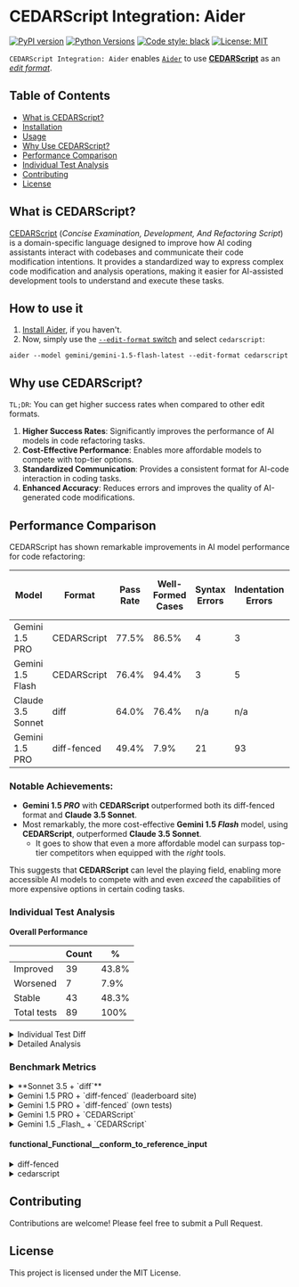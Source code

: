 # CEDARScript Integration: Aider

[![PyPI version](https://badge.fury.io/py/cedarscript-integration-aider.svg)](https://pypi.org/project/cedarscript-integration-aider/)
[![Python Versions](https://img.shields.io/pypi/pyversions/cedarscript-integration-aider.svg)](https://pypi.org/project/cedarscript-integration-aider/)
[![Code style: black](https://img.shields.io/badge/code%20style-black-000000.svg)](https://github.com/psf/black)
[![License: MIT](https://img.shields.io/badge/License-MIT-yellow.svg)](https://opensource.org/licenses/MIT)

`CEDARScript Integration: Aider` enables [`Aider`](https://aider.chat/) to use 
[**CEDARScript**](https://github.com/CEDARScript/cedarscript-grammar#readme)
as an [_edit format_](https://aider.chat/docs/benchmarks.html#edit-formats).

## Table of Contents
- [What is CEDARScript?](#what-is-cedarscript)
- [Installation](#how-to-use-it)
- [Usage](#usage)
- [Why Use CEDARScript?](#why-use-cedarscript)
- [Performance Comparison](#performance-comparison)
- [Individual Test Analysis](#individual-test-analysis)
- [Contributing](#contributing)
- [License](#license)

## What is CEDARScript?

[CEDARScript](https://github.com/CEDARScript/cedarscript-grammar#readme) (_Concise Examination, Development, And Refactoring Script_)
is a domain-specific language designed to improve how AI coding assistants interact with codebases and communicate their code modification intentions.
It provides a standardized way to express complex code modification and analysis operations, making it easier for
AI-assisted development tools to understand and execute these tasks.

## How to use it

1. [Install Aider](https://aider.chat/docs/install.html), if you haven't.
2. Now, simply use the [`--edit-format` switch](https://aider.chat/docs/more/edit-formats.html) and select `cedarscript`:
```shell
aider --model gemini/gemini-1.5-flash-latest --edit-format cedarscript
```

## Why use CEDARScript?

`TL;DR`: You can get higher success rates when compared to other edit formats.

1. **Higher Success Rates**: Significantly improves the performance of AI models in code refactoring tasks.
2. **Cost-Effective Performance**: Enables more affordable models to compete with top-tier options.
3. **Standardized Communication**: Provides a consistent format for AI-code interaction in coding tasks.
4. **Enhanced Accuracy**: Reduces errors and improves the quality of AI-generated code modifications.

## Performance Comparison

CEDARScript has shown remarkable improvements in AI model performance for code refactoring:

| Model             | Format      | Pass Rate | Well-Formed Cases | Syntax Errors | Indentation Errors | Cost | Avg. Time per case |
|-------------------|-------------|-----------|-------------------|---------------|--------------------|------|--------------------|
| Gemini 1.5 PRO    | CEDARScript | 77.5%     | 86.5%             | 4             | 3                  | 26.2 | 29                 |
| Gemini 1.5 Flash  | CEDARScript | 76.4%     | 94.4%             | 3             | 5                  | 0.68 | 14.7               |
| Claude 3.5 Sonnet | diff        | 64.0%     | 76.4%             | n/a           | n/a                | n/a  | n/a                |
| Gemini 1.5 PRO    | diff-fenced | 49.4%     | 7.9%              | 21            | 93                 | 28.3 | 110.1              |

### Notable Achievements:
- **Gemini 1.5 _PRO_** with **CEDARScript** outperformed both its diff-fenced format and **Claude 3.5 Sonnet**.
- Most remarkably, the more cost-effective **Gemini 1.5 _Flash_** model, using **CEDARScript**, outperformed **Claude 3.5 Sonnet**.
  - It goes to show that even a more affordable model can surpass top-tier competitors when equipped with the _right_ tools.

This suggests that **CEDARScript** can level the playing field, enabling more accessible AI models
to compete with and even _exceed_ the capabilities of more expensive options in certain coding tasks.


### Individual Test Analysis

**Overall Performance**

|             | Count | %     |
|-------------|-------|-------|
| Improved    | 39    | 43.8% |
| Worsened    | 7     | 7.9%  |
| Stable      | 43    | 48.3% |
| Total tests | 89    | 100%  |

<details>
<summary>Individual Test Diff</summary>

```diff
--- 2024-10-22-05-21-41--gemini-1.5-flash-refactoring-whole
+++ 2024-10-22-05-13-37--gemini-1.5-flash-refactoring-cedarscript-i0.0.9-e0.3.3
# ============= Failed Attempts per Test =============

@@ Improved, now PASSED (36) @@
++analyzer_cli_DebugAnalyzer__make_source_table: -4 -> 0
++autodetector_MigrationAutodetector__trim_to_apps: -4 -> 0
++backends_ModelBackend_with_perm: -4 -> 0
++builtin_BuiltinVariable_call_setattr: -4 -> 0
++checks_BaseModelAdminChecks__check_ordering_item: -4 -> 0
++checks_BaseModelAdminChecks__check_raw_id_fields_item: -4 -> 0
++checks_ModelAdminChecks__check_action_permission_methods: -4 -> 0
++checks_ModelAdminChecks__check_inlines_item: -4 -> 0
++checks_ModelAdminChecks__check_list_display_item: -4 -> 0
++clustering_ops_KMeans__mini_batch_training_op: -4 -> 0
++codeeditor_CodeEditor___get_brackets: -4 -> 0
++config_AppConfig__path_from_module: -4 -> 0
++config_ConfigCLI__get_settings_vars: -4 -> 0
++coordinator_HERETransitDataUpdateCoordinator__parse_transit_response: -4 -> 0
++cuda_cpp_scheduling_CUDACPPScheduling__can_fuse_epilogue_impl: -4 -> 0
++dataframeeditor_DataFrameView_next_index_name: -4 -> 0
++diffsettings_Command_output_hash: -4 -> 0
++dim2_Dim2CompatTests_test_reductions_2d_axis0: -4 -> 3
++distribution_DistributionFiles_parse_distribution_file_SUSE: -4 -> 0
++doc_DocCLI_get_role_man_text: -4 -> 0
++figure_FigureBase_colorbar: -4 -> 0
++functional_Functional__conform_to_reference_input: -4 -> 0
++galaxy_GalaxyCLI_execute_list_collection: -4 -> 0
++kernel_SpyderKernel_get_fault_text: -4 -> 1
++main_widget_PylintWidget_parse_output: -4 -> 0
++methods_BaseMethodsTests_test_where_series: -4 -> 0
++ogrinspect_Command_add_arguments: -4 -> 0
++onnxfunction_dispatcher_OnnxFunctionDispatcher__get_aten_name: -4 -> 1
++operations_DatabaseOperations_last_executed_query: -4 -> 0
++polar_RadialTick__determine_anchor: -4 -> 0
++profile_analyzer_cli_ProfileAnalyzer__get_list_profile_lines: -4 -> 0
++split_cat_SplitCatSimplifier_replace_cat: -4 -> 0
++split_cat_SplitCatSimplifier_replace_split: -4 -> 0
++text_CountVectorizer__limit_features: -4 -> 0
++triton_TritonScheduling_define_kernel: -4 -> 0
++triton_TritonScheduling_generate_node_schedule: -4 -> 0

@@ Improved, minor (3) @@
+ checks_BaseModelAdminChecks__check_autocomplete_fields_item: 3 -> 0
+ dataloader_DataLoader__is_role: 2 -> 0
+ operations_OracleOperations_convert_extent: 1 -> 0

@@ Worsened, now FAILED (7) @@
--base_BaseHandler_adapt_method_mode: 0 -> -4
--feedgenerator_Atom1Feed_add_item_elements: 0 -> -4
--generic_bsd_GenericBsdIfconfigNetwork_parse_inet_line: 0 -> -4
--graph_drawer_FxGraphDrawer__stringify_tensor_meta: 0 -> -4
--group_batch_fusion_GroupLinearFusion_fuse: 0 -> -4
--inspectdb_Command_normalize_col_name: 0 -> -4
--introspection_DatabaseIntrospection__parse_column_or_constraint_definition: 0 -> -4

@@ Stable: PASSED (30) @@
=+autosave_AutosaveForPlugin_get_files_to_recover: 0
=+base_BaseHandler_check_response: 0
=+baseconv_BaseConverter_convert: 0
=+compile_utils_MetricsContainer__get_metric_object: 0
=+concat__Concatenator__clean_keys_and_objs: 0
=+config_NetworkConfig_parse: 0
=+csrf_CsrfViewMiddleware__set_csrf_cookie: 0
=+dumpdata_Command_add_arguments: 0
=+finders_FileSystemFinder_check: 0
=+gateway_Gateway_get_and_delete_all_sms: 0
=+getitem_BaseGetitemTests_test_get: 0
=+grad_scaler_GradScaler__unscale_grads_: 0
=+gradient_checker_GradientChecker__assertInferTensorChecks: 0
=+graph_MigrationGraph_iterative_dfs: 0
=+grpc_debug_server_EventListenerBaseServicer__process_tensor_event_in_chunks: 0
=+i18n_JavaScriptCatalog_get_paths: 0
=+inspectdb_Command_get_field_type: 0
=+inspectdb_Command_get_meta: 0
=+introspection_DatabaseIntrospection__get_column_collations: 0
=+load_v1_in_v2__EagerSavedModelLoader__extract_signatures: 0
=+makemessages_Command_add_arguments: 0
=+makemigrations_Command_add_arguments: 0
=+migrate_Command_add_arguments: 0
=+operations_DatabaseOperations_bulk_insert_sql: 0
=+operations_DatabaseOperations_check_expression_support: 0
=+reshaping_BaseReshapingTests_test_concat_mixed_dtypes: 0
=+schema_DatabaseSchemaEditor_quote_value: 0
=+shell_Command_python: 0
=+special_RunSQL__run_sql: 0
=+weather_NWSWeather__forecast: 0

@@ Stable: FAILED (13) @@
=-autodetector_MigrationAutodetector_check_dependency: -4 -> -4
=-checks_ModelAdminChecks__check_list_editable_item: -4 -> -4
=-common_methods_invocations_foreach_inputs_sample_func__sample_rightmost_arg: -4 -> -4
=-common_utils_TestCase_genSparseTensor: -4 -> -4
=-doc_DocCLI_display_plugin_list: -4 -> -4
=-generator_GenOpTestCase_out_variant_op_test_case_generator: -4 -> -4
=-options_ModelAdmin_message_user: -4 -> -4
=-patches__Curve__get_arrow_wedge: -4 -> -4
=-quiver_Barbs__make_barbs: -4 -> -4
=-reshaping_BaseReshapingTests_test_unstack: -4 -> -4
=-sharding_policies_MaxShardSizePolicy__add_partition: -4 -> -4
=-split_cat_SplitCatSimplifier_get_transform_params: -4 -> -4
=-symbolic_shapes_ShapeEnv_bind_symbols: -4 -> -4

# =============          TOTALS          =============
# IMPROVED: 39
#    Now PASSES: 36
#    Minor     : 3
# WORSENED: 7
#    Now FAILED: 7
#    Minor     : 0
# STABLE  : 43
#    PASSED: 30
#    FAILED: 13
# TOTAL  : 89
```
</details>

<details>
<summary>Detailed Analysis</summary>

This overview suggests that the CEDARScript edit format has had a significant positive impact on the task of method extraction,
with improvements in nearly half of the tests and only a small percentage of tests worsening.

**Improvements:**

36 tests that previously failed now pass. This is a substantial improvement, indicating that CEDARScript is more 
effective in correctly extracting methods from classes across a wide range of codebases.

**Notable improvements include:**
- `analyzer_cli_DebugAnalyzer__make_source_table`: Suggests better handling of debug-related code refactoring.
- `autodetector_MigrationAutodetector__trim_to_apps`: Indicates improved capability in refactoring Django migration-related code.
- `cuda_cpp_scheduling_CUDACPPScheduling__can_fuse_epilogue_impl`: Shows better performance in handling complex CUDA-related code.
- `triton_TritonScheduling_define_kernel` and triton_TritonScheduling_generate_node_schedule: Demonstrates improved capability in refactoring GPU computing-related code.

**Minor Improvements:**

3 tests showed minor improvements, such as `checks_BaseModelAdminChecks__check_autocomplete_fields_item`, suggesting 
slight enhancements in handling Django admin-related code.

**Regressions:**

7 tests that previously passed now fail. While concerning, it's a relatively small number compared to the improvements.

**Notable regressions include:**
- `feedgenerator_Atom1Feed_add_item_elements`: Suggests potential issues with refactoring feed generation code.
- `generic_bsd_GenericBsdIfconfigNetwork_parse_inet_line`: Indicates challenges in refactoring network-related parsing code.
- `introspection_DatabaseIntrospection__parse_column_or_constraint_definition`: Shows difficulties in handling database schema introspection code.

**Stability:**

30 tests remained stable and passing, indicating that CEDARScript maintained performance in many areas, including various 
Django commands, database operations, and utility functions.
13 tests remained stable but failing, suggesting that some challenging areas were not addressed by either format.
These include complex operations like `symbolic_shapes_ShapeEnv_bind_symbols` and `reshaping_BaseReshapingTests_test_unstack`.

**Analysis by Domain:**

- **Web Frameworks (e.g., Django)**: Generally improved, with better handling of model admin checks, configuration, and 
database operations.
- **Data Science and ML**: Mixed results. Improvements in areas like clustering operations (`clustering_ops_KMeans__mini_batch_training_op`)
and data frame handling, but persistent issues in some reshaping operations.
- **System-level Operations**: Some improvements (e.g., `distribution_DistributionFiles_parse_distribution_file_SUSE`)
but also regressions (e.g., `generic_bsd_GenericBsdIfconfigNetwork_parse_inet_line`).
- **GPU and High-Performance Computing**: Significant improvements, especially in `CUDA` and `Triton`-related code.

**Interpretation:**

CEDARScript appears more effective in handling complex code structures, especially in areas related to web frameworks, 
data processing, and high-performance computing.
It shows improved capability in understanding class contexts and correctly extracting methods across various domains.
However, it may introduce new challenges in certain specific areas, possibly due to its different approach to code manipulation.

**Areas for Further Investigation:**

Understanding why certain tests regressed (e.g., `feedgenerator_Atom1Feed_add_item_elements`) could provide insights for improvement.

Analyzing the stable failing tests (e.g., `symbolic_shapes_ShapeEnv_bind_symbols`) to see if CEDARScript can be enhanced 
to address these persistent issues.

**Conclusion:**
- The introduction of CEDARScript appears to be a significant improvement for the task of extracting methods from classes.
- It shows particular strength in handling complex codebases, especially those related to web frameworks, data processing, and high-performance computing.
- However, care should be taken to address the areas where regressions occurred, particularly in system-level operations and certain parsing tasks.
- The consistent performance across various domains suggests that CEDARScript offers a more robust and versatile approach to code refactoring.

This analysis indicates that CEDARScript is a promising enhancement to Aider, offering more accurate and comprehensive 
method extraction capabilities across a wide range of codebases.
However, it also highlights the need for continued refinement, especially in areas where regressions were observed.
</details>

### Benchmark Metrics

<details>
<summary>**Sonnet 3.5 + `diff`**</summary>

```yaml
- dirname: refac-claude-3.5-sonnet-diff-not-lazy
  model: claude-3.5-sonnet (diff)
  edit_format: diff
  pass_rate_1: 64.0
  percent_cases_well_formed: 76.4
```
</details>

<details>
<summary>Gemini 1.5 PRO + `diff-fenced` (leaderboard site)</summary>

```yaml
- dirname: refac-gemini
  model: gemini/gemini-1.5-pro-latest
  edit_format: diff-fenced
  pass_rate_1: 49.4
  percent_cases_well_formed: 7.9
```
</details>

<details>
<summary>Gemini 1.5 PRO + `diff-fenced` (own tests)</summary>

```yaml
- dirname: 2024-10-05-00-43-21--diff-fenced-Gemini-Refactoring
  test_cases: 89
  model: gemini/gemini-1.5-pro-latest
  edit_format: diff-fenced
  commit_hash: 772710b-dirty
  pass_rate_1: 18.0
  pass_rate_2: 21.3
  pass_rate_3: 24.7
  percent_cases_well_formed: 34.8
  error_outputs: 180
  num_malformed_responses: 180
  num_with_malformed_responses: 58
  user_asks: 128
  lazy_comments: 2
  syntax_errors: 21
  indentation_errors: 93
  exhausted_context_windows: 0
  test_timeouts: 0
  command: aider --model gemini/gemini-1.5-pro-latest
  date: 2024-10-05
  versions: 0.57.2.dev
  seconds_per_case: 110.1
  total_cost: 28.2515
```
</details>

<details>
<summary>Gemini 1.5 PRO + `CEDARScript`</summary>

```yaml
- dirname: 2024-10-19-22-48-07--cedarscript-0.3.1-refactoring-gemini1.5pro
  test_cases: 89
  model: gemini/gemini-1.5-pro-latest
  edit_format: cedarscript-g
  commit_hash: 4da1e9b-dirty
  pass_rate_1: 77.5
  percent_cases_well_formed: 86.5
  error_outputs: 337
  num_malformed_responses: 19
  num_with_malformed_responses: 12
  user_asks: 12
  lazy_comments: 0
  syntax_errors: 4
  indentation_errors: 3
  exhausted_context_windows: 0
  test_timeouts: 0
  command: aider --model gemini/gemini-1.5-pro-latest
  date: 2024-10-19
  versions: 0.59.2.dev
  seconds_per_case: 29.0
  total_cost: 26.2374
```
</details>

<details>
<summary>Gemini 1.5 _Flash_ + `CEDARScript`</summary>

```yaml
- dirname: 2024-10-20-00-33-27--cedarscript-0.3.1-refactoring-gemini1.5flash
  test_cases: 89
  model: gemini/gemini-1.5-flash-latest
  edit_format: cedarscript-g
  commit_hash: 4da1e9b-dirty
  pass_rate_1: 76.4
  percent_cases_well_formed: 94.4
  error_outputs: 403
  num_malformed_responses: 13
  num_with_malformed_responses: 5
  user_asks: 21
  lazy_comments: 0
  syntax_errors: 3
  indentation_errors: 5
  exhausted_context_windows: 0
  test_timeouts: 0
  command: aider --model gemini/gemini-1.5-flash-latest
  date: 2024-10-20
  versions: 0.59.2.dev
  seconds_per_case: 14.7
  total_cost: 0.6757
```
</details>

#### functional_Functional__conform_to_reference_input

</details>

<details>
<summary>diff-fenced</summary>

```yaml
    "cost": 0.33188854999999995,
    "duration": 27.793912172317505,
    "test_timeouts": 0,
    "commit_hash": "772710b-dirty",
    "num_error_outputs": 2,
    "num_user_asks": 3,
    "num_exhausted_context_windows": 0,
    "num_malformed_responses": 2,
    "syntax_errors": 0,
    "indentation_errors": 3,
    "lazy_comments": 0,
```

</details>

<details>
<summary>cedarscript</summary>

```yaml
    "cost": 0.18178265,
    "duration": 11.176445960998535,
    "test_timeouts": 0,
    "commit_hash": "772710b-dirty",
    "num_error_outputs": 0,
    "num_user_asks": 1,
    "num_exhausted_context_windows": 0,
    "num_malformed_responses": 0,
    "syntax_errors": 0,
    "indentation_errors": 0,
    "lazy_comments": 0,
```

</details>


## Contributing

Contributions are welcome! Please feel free to submit a Pull Request.

## License

This project is licensed under the MIT License.
